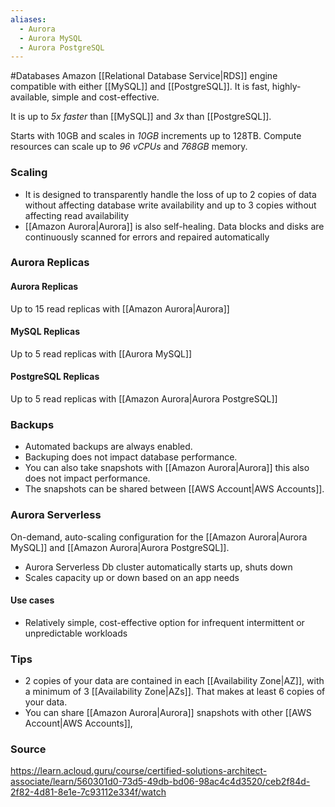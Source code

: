 ```yaml
---
aliases:
  - Aurora
  - Aurora MySQL
  - Aurora PostgreSQL
---
```

#Databases 
Amazon [[Relational Database Service|RDS]] engine compatible with either [[MySQL]] and [[PostgreSQL]].
It is fast, highly-available, simple and cost-effective.

It is up to *5x faster* than [[MySQL]] and *3x* than [[PostgreSQL]].

Starts with 10GB and scales in *10GB* increments up to 128TB.
Compute resources can scale up to *96 vCPUs* and *768GB* memory.
### Scaling
* It is designed to transparently handle the loss of up to 2 copies of data without affecting database write availability and up to 3 copies without affecting read availability
* [[Amazon Aurora|Aurora]] is also self-healing. Data blocks and disks are continuously scanned for errors and repaired automatically
### Aurora Replicas
#### Aurora Replicas
Up to 15 read replicas with [[Amazon Aurora|Aurora]]
#### MySQL Replicas
Up to 5 read replicas with [[Aurora MySQL]]
#### PostgreSQL Replicas
Up to 5 read replicas with [[Amazon Aurora|Aurora PostgreSQL]]
### Backups
* Automated backups are always enabled.
* Backuping does not impact database performance.
* You can also take snapshots with [[Amazon Aurora|Aurora]] this also does not impact performance.
* The snapshots can be shared between [[AWS Account|AWS Accounts]].
### Aurora Serverless
On-demand, auto-scaling configuration for the [[Amazon Aurora|Aurora MySQL]] and [[Amazon Aurora|Aurora PostgreSQL]]. 
* Aurora Serverless Db cluster automatically starts up, shuts down
* Scales capacity up or down based on an app needs
#### Use cases
* Relatively simple, cost-effective option for infrequent intermittent or unpredictable workloads

### Tips
* 2 copies of your data are contained in each [[Availability Zone|AZ]], with a minimum of 3 [[Availability Zone|AZs]]. That makes at least 6 copies of your data.
* You can share [[Amazon Aurora|Aurora]] snapshots with other [[AWS Account|AWS Accounts]],
### Source
https://learn.acloud.guru/course/certified-solutions-architect-associate/learn/560301d0-73d5-49db-bd06-98ac4c4d3520/ceb2f84d-2f82-4d81-8e1e-7c93112e334f/watch